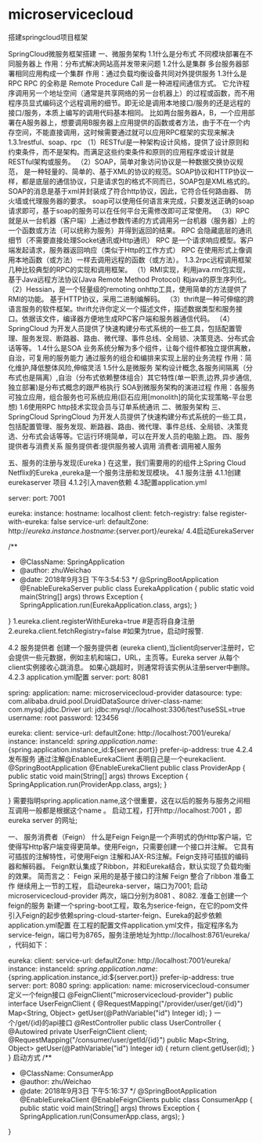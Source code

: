 # microservicecloud
搭建springcloud项目框架

SpringCloud微服务框架搭建
一、微服务架构
1.1什么是分布式
不同模块部署在不同服务器上
作用：分布式解决网站高并发带来问题
1.2什么是集群
多台服务器部署相同应用构成一个集群
作用：通过负载均衡设备共同对外提供服务
1.3什么是RPC
RPC 的全称是 Remote Procedure Call 是一种进程间通信方式。
它允许程序调用另一个地址空间（通常是共享网络的另一台机器上）的过程或函数，而不用程序员显式编码这个远程调用的细节。即无论是调用本地接口/服务的还是远程的接口/服务，本质上编写的调用代码基本相同。
比如两台服务器A，B，一个应用部署在A服务器上，想要调用B服务器上应用提供的函数或者方法，由于不在一个内存空间，不能直接调用，这时候需要通过就可以应用RPC框架的实现来解决
1.3.1restful、soap、rpc
（1）RESTful是一种架构设计风格，提供了设计原则和约束条件，而不是架构。而满足这些约束条件和原则的应用程序或设计就是 RESTful架构或服务。
（2）SOAP，简单对象访问协议是一种数据交换协议规范，
是一种轻量的、简单的、基于XML的协议的规范。SOAP协议和HTTP协议一样，都是底层的通信协议，只是请求包的格式不同而已，SOAP包是XML格式的。
SOAP的消息是基于xml并封装成了符合http协议，因此，它符合任何路由器、 防火墙或代理服务器的要求。
soap可以使用任何语言来完成，只要发送正确的soap请求即可，基于soap的服务可以在任何平台无需修改即可正常使用。
（3）RPC就是从一台机器（客户端）上通过参数传递的方式调用另一台机器（服务器）上的一个函数或方法（可以统称为服务）并得到返回的结果。
RPC 会隐藏底层的通讯细节（不需要直接处理Socket通讯或Http通讯）
RPC 是一个请求响应模型。客户端发起请求，服务器返回响应（类似于Http的工作方式）
RPC 在使用形式上像调用本地函数（或方法）一样去调用远程的函数（或方法）。
1.3.2rpc远程调用框架
几种比较典型的RPC的实现和调用框架。 
（1）RMI实现，利用java.rmi包实现，基于Java远程方法协议(Java Remote Method Protocol) 
和java的原生序列化。 
（2）Hessian，是一个轻量级的remoting onhttp工具，使用简单的方法提供了RMI的功能。 基于HTTP协议，采用二进制编解码。 
（3）thrift是一种可伸缩的跨语言服务的软件框架。thrift允许你定义一个描述文件，描述数据类型和服务接口。依据该文件，编译器方便地生成RPC客户端和服务器通信代码。
（4）SpringCloud 为开发人员提供了快速构建分布式系统的一些工具，包括配置管理、服务发现、断路器、路由、微代理、事件总线、全局锁、决策竞选、分布式会话等等。
1.4什么是SOA
业务系统分解为多个组件，让每个组件都独立提供离散，自治，可复用的服务能力
通过服务的组合和编排来实现上层的业务流程
作用：简化维护,降低整体风险,伸缩灵活
1.5什么是微服务
架构设计概念,各服务间隔离（分布式也是隔离）,自治（分布式依赖整体组合）其它特性(单一职责,边界,异步通信,独立部署)是分布式概念的跟严格执行
 SOA到微服务架构的演进过程
 作用：各服务可独立应用，组合服务也可系统应用(巨石应用[monolith]的简化实现策略-平台思想)
1.6使用RPC http技术实现会员与订单系统通讯
二、微服务架构
三、SpringCloud
SpringCloud 为开发人员提供了快速构建分布式系统的一些工具，包括配置管理、服务发现、断路器、路由、微代理、事件总线、全局锁、决策竞选、分布式会话等等。它运行环境简单，可以在开发人员的电脑上跑。
四、服务提供者与消费关系
服务提供者:提供服务被人调用
消费者:调用被人服务

五、服务的注册与发现(Eureka )
在这里，我们需要用的的组件上Spring Cloud Netflix的Eureka ,eureka是一个服务注册和发现模块。
4.1 服务注册
4.1.1创建eurekaserver 项目
4.1.2引入maven依赖
4.3配置application.yml

server:
  port: 7001

eureka:
  instance:
    hostname: localhost
  client:
    fetch-registry: false
    register-with-eureka: false
    service-url:
      defaultZone: http://${eureka.instance.hostname}:${server.port}/eureka/
4.4启动EurekaServer

/**
 * @ClassName:       SpringApplication
 * @author:          zhuWeichao
 * @date:            2018年9月3日        下午3:54:53
 */
@SpringBootApplication
@EnableEurekaServer
public class EurekaApplication {
	public static void main(String[] args) throws Exception {
		SpringApplication.run(EurekaApplication.class, args);
	}

}
1.eureka.client.registerWithEureka=true #是否将自身注册
2.eureka.client.fetchRegistry=false #如果为true，启动时报警.

4.2 服务提供者
创建一个服务提供者 (eureka client),当client向server注册时，它会提供一些元数据，例如主机和端口，URL，主页等。Eureka server 从每个client实例接收心跳消息。 如果心跳超时，则通常将该实例从注册server中删除。
4.2.3 application.yml配置
server:
  port: 8081

spring:
  application:
    name: microservicecloud-provider
  datasource:
    type: com.alibaba.druid.pool.DruidDataSource
    driver-class-name: com.mysql.jdbc.Driver
    url: jdbc:mysql://localhost:3306/test?useSSL=true
    username: root
    password: 123456

eureka:
  client:
    service-url:
      defaultZone: http://localhost:7001/eureka/
  instance:
    instanceId: ${spring.application.name}:${spring.application.instance_id:${server.port}}
    prefer-ip-address: true
4.2.4 发布服务
通过注解@EnableEurekaClient 表明自己是一个eurekaclient.
@SpringBootApplication
@EnableEurekaClient
public class ProviderApp {
	public static void main(String[] args) throws Exception {
		SpringApplication.run(ProviderApp.class, args);
	}

}
需要指明spring.application.name,这个很重要，这在以后的服务与服务之间相互调用一般都是根据这个name 。 启动工程，打开http://localhost:7001 ，即eureka server 的网址;

一、 服务消费者（Feign）
什么是Feign
Feign是一个声明式的伪Http客户端，它使得写Http客户端变得更简单。使用Feign，只需要创建一个接口并注解。
它具有可插拔的注解特性，可使用Feign 注解和JAX-RS注解。Feign支持可插拔的编码器和解码器。
Feign默认集成了Ribbon，并和Eureka结合，默认实现了负载均衡的效果。
简而言之：
Feign 采用的是基于接口的注解
Feign 整合了ribbon
 准备工作
继续用上一节的工程， 启动eureka-server，端口为7001; 启动microservicecloud-provider 两次，端口分别为8081 、8082.
 准备工创建一个feign的服务
新建一个spring-boot工程，取名为serice-feign，在它的pom文件引入Feign的起步依赖spring-cloud-starter-feign、Eureka的起步依赖
application.yml配置
在工程的配置文件application.yml文件，指定程序名为service-feign，端口号为8765，服务注册地址为http://localhost:8761/eureka/ ，代码如下：

eureka:
  client:
    service-url:
      defaultZone: http://localhost:7001/eureka/
  instance:
    instanceId: ${spring.application.name}:${spring.application.instance_id:${server.port}}
    prefer-ip-address: true
server:
  port: 8080
spring:
  application:
    name: microservicecloud-consumer
定义一个feign接口
@FeignClient("microservicecloud-provider")
public interface UserFeignClient {
	@RequestMapping("/provider/user/get/{id}")
	Map<String, Object> getUser(@PathVariable("id") Integer id);
}
一个/get/{id}的api接口
@RestController
public class UserController {	
	@Autowired
	private UserFeignClient client;	
	@RequestMapping("/consumer/user/getId/{id}")
	public Map<String, Object> getUser(@PathVariable("id") Integer id) {
		return client.getUser(id);
	}
}
启动方式
/**
 * @ClassName:       ConsumerApp
 * @author:          zhuWeichao
 * @date:            2018年9月3日        下午5:16:37
 */
@SpringBootApplication
@EnableEurekaClient
@EnableFeignClients
public class ConsumerApp {
	public static void main(String[] args) throws Exception {
		SpringApplication.run(ConsumerApp.class, args);
	}

}